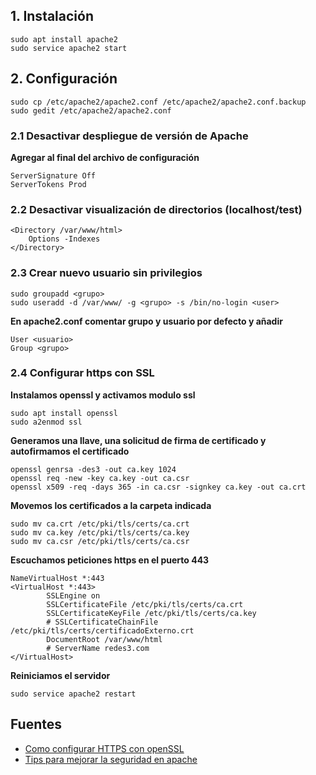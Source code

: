 ## 1. Instalación

```
sudo apt install apache2
sudo service apache2 start
```

## 2. Configuración

```
sudo cp /etc/apache2/apache2.conf /etc/apache2/apache2.conf.backup 
sudo gedit /etc/apache2/apache2.conf
```

### 2.1 Desactivar despliegue de versión de Apache

**Agregar al final del archivo de configuración**

```
ServerSignature Off
ServerTokens Prod
```

### 2.2 Desactivar visualización de directorios (localhost/test)

```
<Directory /var/www/html>
	Options -Indexes
</Directory>
```

### 2.3 Crear nuevo usuario sin privilegios

```
sudo groupadd <grupo>
sudo useradd -d /var/www/ -g <grupo> -s /bin/no-login <user>
```

**En apache2.conf comentar grupo y usuario por defecto y añadir**

```
User <usuario>
Group <grupo>
```

### 2.4 Configurar https con SSL

**Instalamos openssl y activamos modulo ssl**

```
sudo apt install openssl
sudo a2enmod ssl
```

**Generamos una llave, una solicitud de firma de certificado y autofirmamos el certificado**

```
openssl genrsa -des3 -out ca.key 1024
openssl req -new -key ca.key -out ca.csr
openssl x509 -req -days 365 -in ca.csr -signkey ca.key -out ca.crt
```

**Movemos los certificados a la carpeta indicada**

```
sudo mv ca.crt /etc/pki/tls/certs/ca.crt
sudo mv ca.key /etc/pki/tls/certs/ca.key
sudo mv ca.csr /etc/pki/tls/certs/ca.csr
```

**Escuchamos peticiones https en el puerto 443**

```
NameVirtualHost *:443
<VirtualHost *:443>
        SSLEngine on
        SSLCertificateFile /etc/pki/tls/certs/ca.crt
        SSLCertificateKeyFile /etc/pki/tls/certs/ca.key
        # SSLCertificateChainFile /etc/pki/tls/certs/certificadoExterno.crt
        DocumentRoot /var/www/html
        # ServerName redes3.com
</VirtualHost>
```

**Reiniciamos el servidor**

```
sudo service apache2 restart
```


## Fuentes
- [Como configurar HTTPS con openSSL](http://www.linuxhispano.net/2011/02/21/configurar-soporte-https-en-apache/)
- [Tips para mejorar la seguridad en apache](https://www.tecmint.com/apache-security-tips/)
